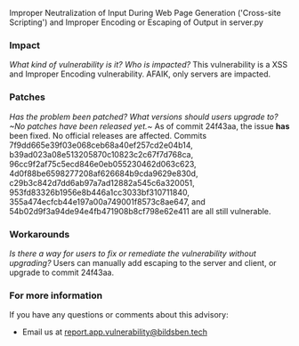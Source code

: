 Improper Neutralization of Input During Web Page Generation ('Cross-site Scripting') and Improper Encoding or Escaping of Output in server.py

### Impact
_What kind of vulnerability is it? Who is impacted?_
This vulnerability is a XSS and Improper Encoding vulnerability. AFAIK, only servers are impacted.

### Patches
_Has the problem been patched? What versions should users upgrade to?_
_~No patches have been released yet.~_ 
As of commit 24f43aa, the issue **has** been fixed. No official releases are affected. Commits 7f9dd665e39f03e068ceb68a40ef257cd2e04b14, b39ad023a08e513205870c10823c2c67f7d768ca, 96cc9f2af75c5ecd846e0eb055230462d063c623, 4d0f88be6598277208af626684b9cda9629e830d, c29b3c842d7dd6ab97a7ad12882a545c6a320051, 953fd83326b1956e8b446a1cc3033bf310711840, 355a474ecfcb44e197a00a749001f8573c8ae647, and 54b02d9f3a94de94e4fb471908b8cf798e62e411 are all still vulnerable.

### Workarounds
_Is there a way for users to fix or remediate the vulnerability without upgrading?_
Users can manually add escaping to the server and client, or upgrade to commit 24f43aa.

### For more information
If you have any questions or comments about this advisory:
* Email us at [report.app.vulnerability@bildsben.tech](mailto:report.app.vulnerability@bildsben.tech)
